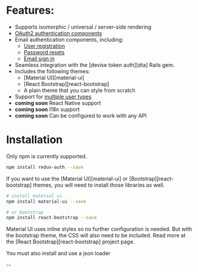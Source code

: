 # Features:

* Supports isomorphic / universal / server-side rendering
* [OAuth2 authentication components](#oauthsigninbutton)
* Email authentication components, including:
  * [User registration](#emailsignupform)
  * [Password resets](#requestpasswordresetform)
  * [Email sign in](#emailsigninform)
* Seamless integration with the [devise token auth][dta] Rails gem.
* Includes the following themes:
  * [Material UI][material-ui]
  * [React Bootstrap][react-bootstrap]
  * A plain theme that you can style from scratch
* Support for [multiple user types](#multiple-user-types)
* **coming soon** React Native support
* **coming soon** I18n support
* **coming soon** Can be configured to work with any API

# Installation

Only npm is currently supported.

~~~sh
npm install redux-auth --save
~~~

If you want to use the [Material UI][material-ui] or [Bootstrap][react-bootstrap] themes, you will need to install those libraries as well.

~~~sh
# install material ui
npm install material-ui --save

# or bootstrap
npm install react-bootstrap --save
~~~

Material UI uses inline styles so no further configuration is needed. But with the bootstrap theme, the CSS will also need to be included. Read more at the [React Bootstrap][react-bootstrap] project page.

You must also install and use a json loader

--
